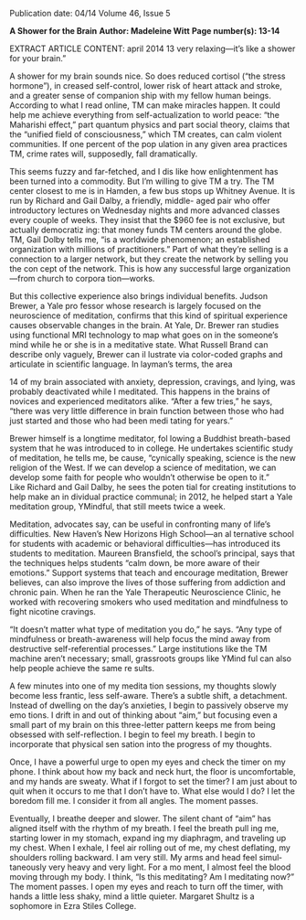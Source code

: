 Publication date: 04/14
Volume 46, Issue 5

**A Shower for the Brain**
**Author: Madeleine Witt**
**Page number(s): 13-14**

EXTRACT ARTICLE CONTENT:
april 2014
13
very relaxing—it’s like a shower for your brain.” 

A shower for my brain sounds nice. So does 
reduced cortisol (“the stress hormone”), in­
creased self-control, lower risk of heart attack 
and stroke, and a greater sense of companion­
ship with my fellow human beings. According 
to what I read online, TM can make miracles 
happen. It could help me achieve everything 
from self-actualization to world peace: “the 
Maharishi effect,” part quantum physics and 
part social theory, claims that the “unified field 
of consciousness,” which TM creates, can calm 
violent communities. If one percent of the pop­
ulation in any given area practices TM, crime 
rates will, supposedly, fall dramatically.

This seems fuzzy and far-fetched, and I dis­
like how enlightenment has been turned into 
a commodity. But I’m willing to give TM a try. 
The TM center closest to me is in Hamden, 
a few bus stops up Whitney Avenue. It is run 
by Richard and Gail Dalby, a friendly, middle-
aged pair who offer introductory lectures on 
Wednesday nights and more advanced classes 
every couple of weeks. They insist that the $960 
fee is not exclusive, but actually democratiz­
ing: that money funds TM centers around the 
globe. TM, Gail Dolby tells me, “is a worldwide 
phenomenon; an established organization with 
millions of practitioners.” Part of what they’re 
selling is a connection to a larger network, but 
they create the network by selling you the con­
cept of the network. This is how any successful 
large organization—from church to corpora­
tion—works.

But this collective experience also brings 
individual benefits. Judson Brewer, a Yale pro­
fessor whose research is largely focused on the 
neuroscience of meditation, confirms that this 
kind of spiritual experience causes observable 
changes in the brain. At Yale, Dr. Brewer ran 
studies using functional MRI technology to 
map what goes on in the someone’s mind while 
he or she is in a meditative state. What Russell 
Brand can describe only vaguely, Brewer can il­
lustrate via color-coded graphs and articulate in 
scientific language. In layman’s terms, the area 


14
of my brain associated with anxiety, depression, 
cravings, and lying, was probably deactivated 
while I meditated. This happens in the brains 
of novices and experienced meditators alike. 
“After a few tries,” he says, “there was very little 
difference in brain function between those who 
had just started and those who had been medi­
tating for years.” 

Brewer himself is a longtime meditator, fol­
lowing a Buddhist breath-based system that he 
was introduced to in college. He undertakes 
scientific study of meditation, he tells me, be­
cause, “cynically speaking, science is the new 
religion of the West. If we can develop a science 
of meditation, we can develop some faith for 
people who wouldn’t otherwise be open to it.”  
Like Richard and Gail Dalby, he sees the poten­
tial for creating institutions to help make an in­
dividual practice communal; in 2012, he helped 
start a Yale meditation group, YMindful, that 
still meets twice a week.  

Meditation, advocates say, can be useful 
in confronting many of life’s difficulties. New 
Haven’s New Horizons High School—an al­
ternative school for students with academic 
or behavioral difficulties—has introduced its 
students to meditation. Maureen Bransfield, 
the school’s principal, says that the techniques 
helps students “calm down, be more aware of 
their emotions.” Support systems that teach 
and encourage meditation, Brewer believes, 
can also improve the lives of those suffering 
from addiction and chronic pain. When he 
ran the Yale Therapeutic Neuroscience Clinic, 
he worked with recovering smokers who used 
meditation and mindfulness to fight nicotine 
cravings. 

“It doesn’t matter what type of meditation 
you do,” he says. “Any type of mindfulness or 
breath-awareness will help focus the mind away 
from destructive self-referential processes.” 
Large institutions like the TM machine aren’t 
necessary; small, grassroots groups like YMind­
ful can also help people achieve the same re­
sults.

A few minutes into one of my medita­
tion sessions, my thoughts slowly become less 
frantic, less self-aware. There’s a subtle shift, a 
detachment. Instead of dwelling on the day’s 
anxieties, I begin to passively observe my emo­
tions. I drift in and out of thinking about “aim,” 
but focusing even a small part of my brain on 
this three-letter pattern keeps me from being 
obsessed with self-reflection. I begin to feel my 
breath. I begin to incorporate that physical sen­
sation into the progress of my thoughts.  

Once, I have a powerful urge to open my 
eyes and check the timer on my phone. I think 
about how my back and neck hurt, the floor is 
uncomfortable, and my hands are sweaty. What 
if I forgot to set the timer?  I am just about to 
quit when it occurs to me that I don’t have to. 
What else would I do? I let the boredom fill 
me. I consider it from all angles. The moment 
passes. 

Eventually, I breathe deeper and slower. 
The silent chant of “aim” has aligned itself with 
the rhythm of my breath. I feel the breath pull­
ing me, starting lower in my stomach, expand­
ing my diaphragm, and traveling up my chest. 
When I exhale, I feel air rolling out of me, my 
chest deflating, my shoulders rolling backward. 
I am very still. My arms and head feel simul­
taneously very heavy and very light. For a mo­
ment, I almost feel the blood moving through 
my body. I think, “Is this meditating? Am I 
meditating now?” The moment passes. I open 
my eyes and reach to turn off the timer, with 
hands a little less shaky, mind a little quieter. 
Margaret Shultz is a sophomore 
in Ezra Stiles College.